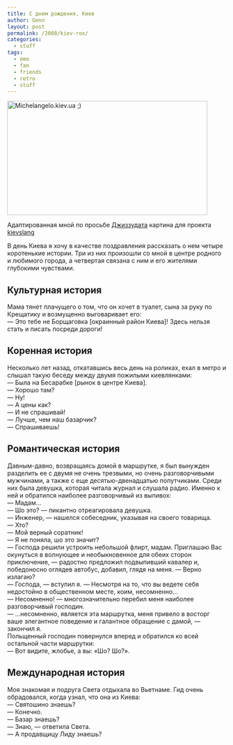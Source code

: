 ```yaml
---
title: С днем рождения, Киев
author: Genn
layout: post
permalink: /2008/kiev-rox/
categories:
  - stuff
tags:
  - emo
  - fan
  - friends
  - retro
  - stuff
---
```

<img src='http://mega.genn.org/=^_^=/uploads/2008/05/kievslang.jpg' alt='Michelangelo.kiev.ua ;)'  width="460" height="262" /> <p class="imgdesc">
  Адаптированная мной по просьбе <a href="http://slonek.com/">Джиззудата</a> картина для проекта <a href="http://kievslang.wik.is/">kievslang</a>
</p>

В день Киева я хочу в качестве поздравления рассказать о нем четыре коротенькие истории. Три из них произошли со мной в центре родного и любимого города, а четвертая связана с ним и его жителями глубокими чувствами.

## Культурная история

Мама тянет плачущего о том, что он хочет в туалет, сына за руку по Крещатику и возмущенно выговаривает его:  
— Это тебе не Борщаговка [окраинный район Киева]! Здесь нельзя стать и писать посреди дороги!  
<!--more-->

## Коренная история

Несколько лет назад, откатавшись весь день на роликах, ехал в метро и слышал такую беседу между двумя пожилыми киевлянками:  
— Была на Бесарабке [рынок в центре Киева].  
— Хорошо там?  
— Ну!  
— А цены как?  
— И не спрашивай!  
— Лучше, чем наш базарчик?  
— Спрашиваешь!

## Романтическая история

Давным-давно, возвращаясь домой в маршрутке, я был вынужден разделить ее с двумя не очень трезвыми, но очень разговорчивыми мужчинами, а также с еще десятью-двенадцатью попутчиками. Среди них была девушка, которая читала журнал и слушала радио. Именно к ней и обратился наиболее разговорчивый из выпивох:  
— Мадам&#8230;  
— Шо это? — пикантно отреагировала девушка.  
— Инженер, — нашелся собеседник, указывая на своего товарища.  
— Хто?  
— Мой верный соратник!  
— Я не поняла, шо это значит?  
— Господа решили устроить небольшой флирт, мадам. Приглашаю Вас окунуться в волнующее и необыкновенное для обеих сторон приключение, — радостно предложил подвыпивший кавалер и, победоносно оглядев автобус, добавил, глядя на меня. — Верно излагаю?  
— Господа, — вступил я. — Несмотря на то, что вы ведете себя недостойно в общественном месте, коим, несомненно&#8230;  
— Несомненно! — многозначительно перебил меня наиболее разговорчивый господин.  
— &#8230;несомненно, является эта маршрутка, меня привело в восторг ваше элегантное поведение и галантное обращение с дамой, — закончил я.  
Польщенный господин повернулся вперед и обратился ко всей остальной части маршрутки:  
— Вот видите, жлобье, а вы: «Шо? Шо?».

## Международная история

Моя знакомая и подруга Света отдыхала во Вьетнаме. Гид очень обрадовался, когда узнал, что она из Киева:  
— Святошино знаешь?  
— Конечно.  
— Базар знаешь?  
— Знаю, — ответила Света.  
— А продавщицу Лиду знаешь?
